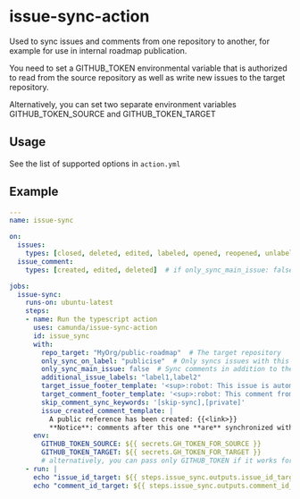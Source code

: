 # issue-sync-action

Used to sync issues and comments from one repository to another, for example for use in internal roadmap publication.

You need to set a GITHUB_TOKEN environmental variable that is authorized to read from the source repository as well as write new issues to the target repository. 

Alternatively, you can set two separate environment variables GITHUB_TOKEN_SOURCE and GITHUB_TOKEN_TARGET

## Usage

See the list of supported options in `action.yml`
 
## Example

```yml
---
name: issue-sync

on:
  issues:
    types: [closed, deleted, edited, labeled, opened, reopened, unlabeled]
  issue_comment:
    types: [created, edited, deleted]  # if only_sync_main_issue: false

jobs:
  issue-sync:
    runs-on: ubuntu-latest
    steps:
    - name: Run the typescript action
      uses: camunda/issue-sync-action
      id: issue_sync
      with:
        repo_target: "MyOrg/public-roadmap"  # The target repository
        only_sync_on_label: "publicise"  # Only syncs issues with this label set
        only_sync_main_issue: false  # Sync comments in addition to the issue
        additional_issue_labels: "label1,label2"
        target_issue_footer_template: '<sup>:robot: This issue is automatically synced from: [source]({{<link>}})</sup>'
        target_comment_footer_template: '<sup>:robot: This comment from {{<author>}} is automatically synced from: [source]({{<link>}})</sup>'
        skip_comment_sync_keywords: '[skip-sync],[private]'
        issue_created_comment_template: |
          A public reference has been created: {{<link>}}
          **Notice**: comments after this one **are** synchronized with the public copy of the issue.
      env:
        GITHUB_TOKEN_SOURCE: ${{ secrets.GH_TOKEN_FOR_SOURCE }}
        GITHUB_TOKEN_TARGET: ${{ secrets.GH_TOKEN_FOR_TARGET }}
        # alternatively, you can pass only GITHUB_TOKEN if it works for both source and target 
    - run: |
      echo "issue_id_target: ${{ steps.issue_sync.outputs.issue_id_target }}"
      echo "comment_id_target: ${{ steps.issue_sync.outputs.comment_id_target }}"
```
